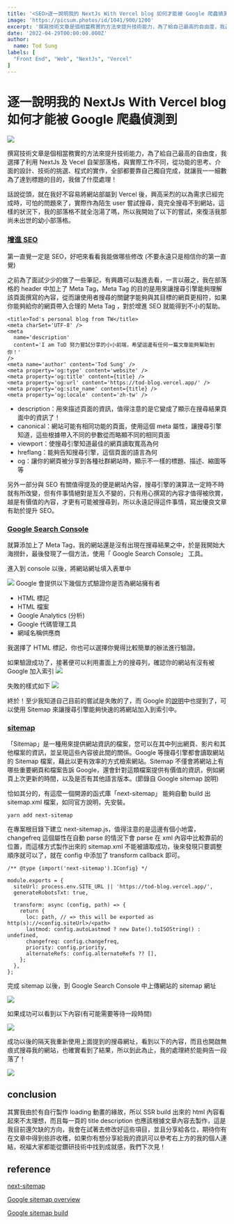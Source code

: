 ```yaml
---
title: '<SEO>逐一說明我的 NextJs With Vercel blog 如何才能被 Google 爬蟲偵測到'
image: 'https://picsum.photos/id/1041/900/1200'
excerpt: '撰寫技術文章是個相當務實的方法來提升技術能力，為了給自己最高的自由度，我選擇了利用 NextJs 及 Vecel 自架部落格，與實際工作不同，從功能的思考、介面的設計、技術的挑選、程式的實作，全部都要靠自己獨自完成，就讓我一一細數為了達到標題的目的，我做了什麼處理！'
date: '2022-04-29T00:00:00.000Z'
author:
  name: Tod Sung
labels: [
  "Front End", "Web", "NextJs", "Vercel"
]
---
```


# <SEO>逐一說明我的 NextJs With Vercel blog 如何才能被 Google 爬蟲偵測到

![](https://i.imgur.com/iicPj2B.png)

撰寫技術文章是個相當務實的方法來提升技術能力，為了給自己最高的自由度，我選擇了利用 NextJs 及 Vecel 自架部落格，與實際工作不同，從功能的思考、介面的設計、技術的挑選、程式的實作，全部都要靠自己獨自完成，就讓我一一細數為了達到標題的目的，我做了什麼處理！

話說從頭，就在我好不容易將網站部屬到 Vercel 後，興高采烈的以為需求已經完成時，可怕的問題來了，實際作為陌生 user 嘗試搜尋，竟完全搜尋不到網站，這樣的狀況下，我的部落格不就全泡湯了嗎，所以我開始了以下的嘗試，來復活我那尚未出世的幼小部落格。


### [增進 SEO](https://tod-blog-wlunareve.vercel.app/posts/common/seo_basic)

第一直覺一定是 SEO，好吧來看看我能做哪些修改
(不要永遠只是相信你的第一直覺)

之前為了面試少少的做了一些筆記，有興趣可以點進去看，一言以蔽之，我在部落格的 header 中加上了 Meta Tag，Meta Tag 的目的是用來讓搜尋引擎能夠理解該頁面撰寫的內容，從而讓使用者搜尋的關鍵字能夠與其目標的網頁更相符，如果你能夠給你的網頁帶入合理的 Meta Tag ，對於增進 SEO 就能得到不小的幫助。

```jsx=
<title>Tod's personal blog from TW</title>
<meta charSet='UTF-8' />
<meta
  name='description'
  content='I am ToD 努力嘗試分享的小小前端，希望這邊有任何一篇文章能夠幫助到你！'
/>
<meta name='author' content='Tod Sung' />
<meta property='og:type' content='website' />
<meta property='og:title' content={title} />
<meta property='og:url' content='https://tod-blog.vercel.app/' />
<meta property='og:site_name' content={title} />
<meta property='og:locale' content='zh-tw' />
```

* description：用來描述頁面的資訊，值得注意的是它變成了顯示在搜尋結果頁面中的資訊了！
* canonical：網站可能有相同功能的頁面，使用這個 meta 屬性，讓搜尋引擎知道，這些根據帶入不同的參數從而略顯不同的相同頁面
* viewport：使搜尋引擎知道最佳的網頁讀取寬高為何
* hreflang：能夠告知搜尋引擎，這個頁面的語言為何
* og：讓你的網頁被分享到各種社群網站時，顯示不一樣的標題、描述、縮圖等等

另外一部分與 SEO 有關值得提及的便是網站內容，搜尋引擎的演算法一定時不時就有所改變，但有件事情絕對是亙久不變的，只有用心撰寫的內容才值得被欣賞，越是有價值的內容，才更有可能被搜尋到，所以永遠記得這件事情，寫出優良文章有助於提升 SEO。

### [Google Search Console](https://search.google.com/search-console/about)

就算添加上了 Meta Tag，我的網站還是沒有出現在搜尋結果之中，於是我開始大海撈針，最後發現了一個方法，使用「 Google Search Console」 工具。

進入到 console 以後，將網站網址填入表單中

![](https://i.imgur.com/gO0fzU3.png)
Google 會提供以下幾個方式驗證你是否為網站擁有者

* HTML 標記
* HTML 檔案
* Google Analytics (分析)
* Google 代碼管理工具
* 網域名稱供應商

我選擇了 HTML 標記，你也可以選擇你覺得比較簡單的辦法進行驗證。

如果驗證成功了，接著便可以利用畫面上方的搜尋列，確認你的網站有沒有被 Google 加入索引
![](https://i.imgur.com/mUuRDHS.png)

失敗的樣式如下
![](https://i.imgur.com/zwoPo2g.png)

終於！至少我知道自己目前的嘗試是失敗的了，而 Google 的[說明](https://developers.google.com/search/docs/advanced/sitemaps/build-sitemap?hl=zh-tw)中也提到了，可以使用 Sitemap 來讓搜尋引擎能夠快速的將網站加入到索引中。


### [sitemap](https://developers.google.com/search/docs/advanced/sitemaps/build-sitemap?hl=zh-tw)

「Sitemap」是一種用來提供網站資訊的檔案，您可以在其中列出網頁、影片和其他檔案的資訊，並呈現這些內容彼此間的關係。Google 等搜尋引擎都會讀取網站的 Sitemap 檔案，藉此以更有效率的方式檢索網站。Sitemap 不僅會將網站上有哪些重要網頁和檔案告訴 Google，還會針對這類檔案提供有價值的資訊，例如網頁上次更新的時間，以及是否有其他語言版本。(節錄自 Google sitemap 說明)

恰如其分的，有這麼一個開源的函式庫「next-sitemap」 能夠自動 build 出 sitemap.xml 檔案，如同官方說明，先安裝。

```
yarn add next-sitemap
```

在專案根目錄下建立 next-sitemap.js，值得注意的是這邊有個小地雷， changefreq 這個屬性在自動 parse 的情況下會 parse 在 xml 內容中比較靠前的位置，而這樣方式製作出來的 sitemap.xml 不能被讀取成功，後來發現只要調整順序就可以了，就在 config 中添加了 transform callback 即可。

```
/** @type {import('next-sitemap').IConfig} */

module.exports = {
  siteUrl: process.env.SITE_URL || 'https://tod-blog.vercel.app/',
  generateRobotsTxt: true,

  transform: async (config, path) => {
    return {
      loc: path, // => this will be exported as http(s)://<config.siteUrl>/<path>
      lastmod: config.autoLastmod ? new Date().toISOString() : undefined,
      changefreq: config.changefreq,
      priority: config.priority,
      alternateRefs: config.alternateRefs ?? [],
    };
  },
};
```

完成 sitemap 以後，到 Google Search Console 中上傳網站的 sitemap 網址

![](https://i.imgur.com/4GUQQtZ.png)

如果成功可以看到以下內容(有可能需要等待一段時間)

![](https://i.imgur.com/2XrnpNW.png)

成功以後的隔天我重新使用上面提到的搜尋網址，看到以下的內容，而且也開啟無痕式搜尋我的網站，也確實看到了結果，所以到此為止，我的處理終於能夠告一段落了！

![](https://i.imgur.com/TYSoRD0.png)

## conclusion

其實我由於有自行製作 loading 動畫的緣故，所以 SSR build 出來的 html 內容看起來不太理想，而且每一頁的 title description 也應該根據文章內容去製作，這是我目前還欠缺的方向，我會在試著去修改好這些項目，並且分享給各位，期待你有在文章中得到些許收穫，如果你有想分享給我的資訊可以參考右上方的我的個人連結，祝福大家都能從鑽研技術中找到成就感，我們下次見！


## reference

[next-sitemap](https://github.com/iamvishnusankar/next-sitemap)

[Google sitemap overview](https://developers.google.com/search/docs/advanced/sitemaps/overview?hl=zh-tw)

[Google sitemap build](https://developers.google.com/search/docs/advanced/sitemaps/build-sitemap?hl=zh-tw)